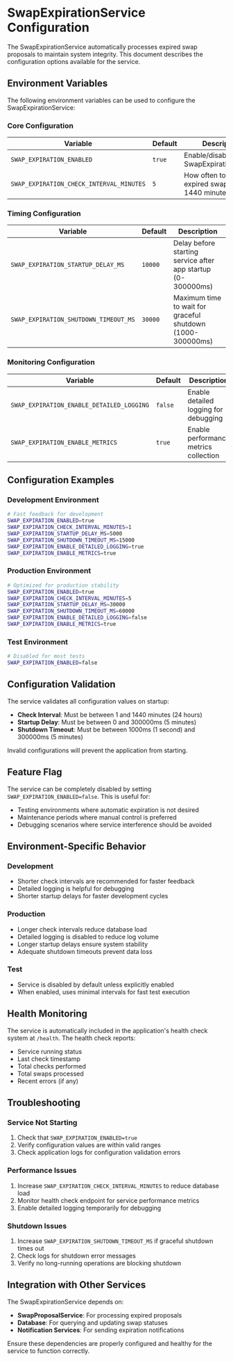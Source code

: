 # SwapExpirationService Configuration

The SwapExpirationService automatically processes expired swap proposals to maintain system integrity. This document describes the configuration options available for the service.

## Environment Variables

The following environment variables can be used to configure the SwapExpirationService:

### Core Configuration

| Variable | Default | Description |
|----------|---------|-------------|
| `SWAP_EXPIRATION_ENABLED` | `true` | Enable/disable the SwapExpirationService |
| `SWAP_EXPIRATION_CHECK_INTERVAL_MINUTES` | `5` | How often to check for expired swaps (1-1440 minutes) |

### Timing Configuration

| Variable | Default | Description |
|----------|---------|-------------|
| `SWAP_EXPIRATION_STARTUP_DELAY_MS` | `10000` | Delay before starting service after app startup (0-300000ms) |
| `SWAP_EXPIRATION_SHUTDOWN_TIMEOUT_MS` | `30000` | Maximum time to wait for graceful shutdown (1000-300000ms) |

### Monitoring Configuration

| Variable | Default | Description |
|----------|---------|-------------|
| `SWAP_EXPIRATION_ENABLE_DETAILED_LOGGING` | `false` | Enable detailed logging for debugging |
| `SWAP_EXPIRATION_ENABLE_METRICS` | `true` | Enable performance metrics collection |

## Configuration Examples

### Development Environment
```bash
# Fast feedback for development
SWAP_EXPIRATION_ENABLED=true
SWAP_EXPIRATION_CHECK_INTERVAL_MINUTES=1
SWAP_EXPIRATION_STARTUP_DELAY_MS=5000
SWAP_EXPIRATION_SHUTDOWN_TIMEOUT_MS=15000
SWAP_EXPIRATION_ENABLE_DETAILED_LOGGING=true
SWAP_EXPIRATION_ENABLE_METRICS=true
```

### Production Environment
```bash
# Optimized for production stability
SWAP_EXPIRATION_ENABLED=true
SWAP_EXPIRATION_CHECK_INTERVAL_MINUTES=5
SWAP_EXPIRATION_STARTUP_DELAY_MS=30000
SWAP_EXPIRATION_SHUTDOWN_TIMEOUT_MS=60000
SWAP_EXPIRATION_ENABLE_DETAILED_LOGGING=false
SWAP_EXPIRATION_ENABLE_METRICS=true
```

### Test Environment
```bash
# Disabled for most tests
SWAP_EXPIRATION_ENABLED=false
```

## Configuration Validation

The service validates all configuration values on startup:

- **Check Interval**: Must be between 1 and 1440 minutes (24 hours)
- **Startup Delay**: Must be between 0 and 300000ms (5 minutes)
- **Shutdown Timeout**: Must be between 1000ms (1 second) and 300000ms (5 minutes)

Invalid configurations will prevent the application from starting.

## Feature Flag

The service can be completely disabled by setting `SWAP_EXPIRATION_ENABLED=false`. This is useful for:

- Testing environments where automatic expiration is not desired
- Maintenance periods where manual control is preferred
- Debugging scenarios where service interference should be avoided

## Environment-Specific Behavior

### Development
- Shorter check intervals are recommended for faster feedback
- Detailed logging is helpful for debugging
- Shorter startup delays for faster development cycles

### Production
- Longer check intervals reduce database load
- Detailed logging is disabled to reduce log volume
- Longer startup delays ensure system stability
- Adequate shutdown timeouts prevent data loss

### Test
- Service is disabled by default unless explicitly enabled
- When enabled, uses minimal intervals for fast test execution

## Health Monitoring

The service is automatically included in the application's health check system at `/health`. The health check reports:

- Service running status
- Last check timestamp
- Total checks performed
- Total swaps processed
- Recent errors (if any)

## Troubleshooting

### Service Not Starting
1. Check that `SWAP_EXPIRATION_ENABLED=true`
2. Verify configuration values are within valid ranges
3. Check application logs for configuration validation errors

### Performance Issues
1. Increase `SWAP_EXPIRATION_CHECK_INTERVAL_MINUTES` to reduce database load
2. Monitor health check endpoint for service performance metrics
3. Enable detailed logging temporarily for debugging

### Shutdown Issues
1. Increase `SWAP_EXPIRATION_SHUTDOWN_TIMEOUT_MS` if graceful shutdown times out
2. Check logs for shutdown error messages
3. Verify no long-running operations are blocking shutdown

## Integration with Other Services

The SwapExpirationService depends on:
- **SwapProposalService**: For processing expired proposals
- **Database**: For querying and updating swap statuses
- **Notification Services**: For sending expiration notifications

Ensure these dependencies are properly configured and healthy for the service to function correctly.
